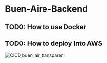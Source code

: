 # Buen-Aire-Backend

## TODO: How to use Docker

## TODO: How to deploy into AWS
![CICD_buen_air_transparent](https://user-images.githubusercontent.com/49543713/112902456-9dae4180-9092-11eb-963f-e40099f04a67.png)

